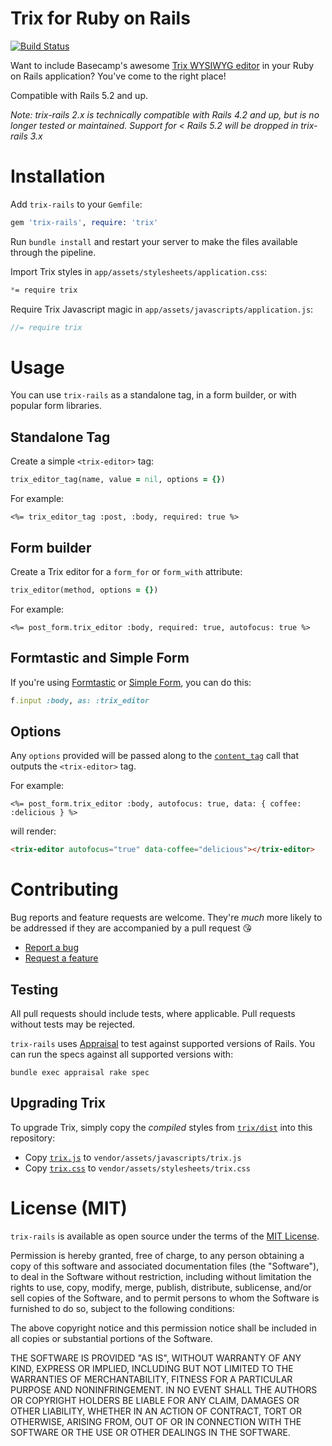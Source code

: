 # Trix for Ruby on Rails

[![Build Status](https://api.travis-ci.org/kylefox/trix.svg)](https://travis-ci.org/kylefox/trix)

Want to include Basecamp's awesome [Trix WYSIWYG
editor](http://trix-editor.org) in your Ruby on Rails application?
You've come to the right place!

Compatible with Rails 5.2 and up.

_Note: trix-rails 2.x is technically compatible with Rails 4.2 and up, but is no longer tested or maintained. Support for < Rails 5.2 will be dropped in trix-rails 3.x_

# Installation

Add `trix-rails` to your `Gemfile`:

```ruby
gem 'trix-rails', require: 'trix'
```

Run `bundle install` and restart your server to make the files available through the pipeline.

Import Trix styles in `app/assets/stylesheets/application.css`:

```css
*= require trix
```

Require Trix Javascript magic in `app/assets/javascripts/application.js`:

```js
//= require trix
```

# Usage

You can use `trix-rails` as a standalone tag, in a form builder, or with popular form libraries.

## Standalone Tag

Create a simple `<trix-editor>` tag:

```ruby
trix_editor_tag(name, value = nil, options = {})
```

For example:

```erb
<%= trix_editor_tag :post, :body, required: true %>
```

## Form builder

Create a Trix editor for a `form_for` or `form_with` attribute:

```ruby
trix_editor(method, options = {})
```

For example:

```erb
<%= post_form.trix_editor :body, required: true, autofocus: true %>
```

## Formtastic and Simple Form

If you're using [Formtastic](https://github.com/justinfrench/formtastic) or [Simple Form](https://github.com/plataformatec/simple_form), you can do this:

```ruby
f.input :body, as: :trix_editor
```

## Options

Any `options` provided will be passed along to the [`content_tag`](https://api.rubyonrails.org/classes/ActionView/Helpers/TagHelper.html#method-i-content_tag) call that outputs the `<trix-editor>` tag.

For example:

```erb
<%= post_form.trix_editor :body, autofocus: true, data: { coffee: :delicious } %>
```

will render:

```html
<trix-editor autofocus="true" data-coffee="delicious"></trix-editor>
```

# Contributing

Bug reports and feature requests are welcome. They're _much_ more likely to be addressed if they are accompanied by a pull request 😘

- [Report a bug](https://github.com/kylefox/trix/issues/new?template=bug_report.md)
- [Request a feature](https://github.com/kylefox/trix/issues/new?template=feature_request.md)

## Testing

All pull requests should include tests, where applicable. Pull requests without tests may be rejected.

`trix-rails` uses [Appraisal](https://github.com/thoughtbot/appraisal) to test against supported versions of Rails. You can run the specs against all supported versions with:

```shell
bundle exec appraisal rake spec
```

## Upgrading Trix

To upgrade Trix, simply copy the _compiled_ styles from [`trix/dist`](https://github.com/basecamp/trix/tree/master/dist) into this repository:

- Copy [`trix.js`](https://raw.githubusercontent.com/basecamp/trix/master/dist/trix.js) to `vendor/assets/javascripts/trix.js`
- Copy [`trix.css`](https://raw.githubusercontent.com/basecamp/trix/master/dist/trix.css) to `vendor/assets/stylesheets/trix.css`

# License (MIT)

`trix-rails` is available as open source under the terms of the [MIT License](http://opensource.org/licenses/MIT).

Permission is hereby granted, free of charge, to any person obtaining a copy of this software and associated documentation files (the "Software"), to deal in the Software without restriction, including without limitation the rights to use, copy, modify, merge, publish, distribute, sublicense, and/or sell copies of the Software, and to permit persons to whom the Software is furnished to do so, subject to the following conditions:

The above copyright notice and this permission notice shall be included in all copies or substantial portions of the Software.

THE SOFTWARE IS PROVIDED "AS IS", WITHOUT WARRANTY OF ANY KIND, EXPRESS OR IMPLIED, INCLUDING BUT NOT LIMITED TO THE WARRANTIES OF MERCHANTABILITY, FITNESS FOR A PARTICULAR PURPOSE AND NONINFRINGEMENT. IN NO EVENT SHALL THE AUTHORS OR COPYRIGHT HOLDERS BE LIABLE FOR ANY CLAIM, DAMAGES OR OTHER LIABILITY, WHETHER IN AN ACTION OF CONTRACT, TORT OR OTHERWISE, ARISING FROM, OUT OF OR IN CONNECTION WITH THE SOFTWARE OR THE USE OR OTHER DEALINGS IN THE SOFTWARE.
